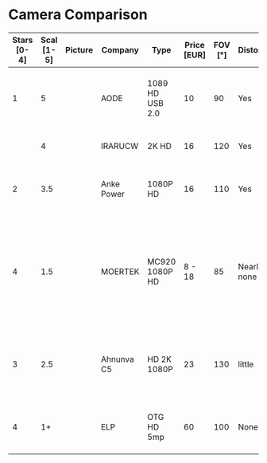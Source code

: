 # Camera Comparison

| Stars [0-4] | Scal [1-5] | Picture | Company    | Type            | Price [EUR] | FOV [°] | Distortion  | Overexposure | Settings | Autofocus | Pro                                                                                                               | Contra                                                                               | Info                                                  |
| ----------- | ---------- | ------- | ---------- | --------------- | ----------- | ------- | ----------- | ------------ | -------- | --------- | ----------------------------------------------------------------------------------------------------------------- | ------------------------------------------------------------------------------------ | ----------------------------------------------------- |
| 1           | 5          |         | AODE       | 1089 HD USB 2.0 | 10          | 90      | Yes         | Yes          | Auto     | Yes       | massive + stable                                                                                                  | still too mutch distortion / too expensive / USB problems (defect)                   | NO purchase recommendation                            |
|             | 4          |         | IRARUCW    | 2K HD           | 16          | 120     | Yes         | No           | Auto     | Yes       |                                                                                                                   | needs >45cm distance from board                                                      |                                                       |
| 2           | 3.5        |         | Anke Power | 1080P HD        | 16          | 110     | Yes         | No           | Auto     | Yes       | massive + stable                                                                                                  | still too mutch distortion / too expensive / needs distortion.json                   | NO purchase recommendation                            |
| 4           | 1.5        |         | MOERTEK    | MC920 1080P HD  | 8 - 18      | 85      | Nearly none | No           | Auto     | Yes       | very solid / looks like Logitech C920 / high quality packaging / own homepage / big company in china / very cheap |                                                                                      | purchase recommendation / no need for distortion.json |
| 3           | 2.5        |         | Ahnunva C5 | HD 2K 1080P     | 23          | 130     | little      | little       | Manual   | No        | tiny + small / solid worked                                                                                       | needs >40cm distance from board / problems with manual focus / needs distortion.json |                                                       |
| 4           | 1+         |         | ELP        | OTG HD 5mp      | 60          | 100     | None        | None         | Manual   | No        | hard + heavy / absolutely high quality / no need for distortion.json                                              | expensive                                                                            | purchase recommendation with small problems           |
